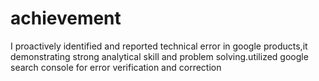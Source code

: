# achievement
I proactively identified and reported technical error in google products,it demonstrating strong analytical skill and problem
solving.utilized google search console for error verification and correction
